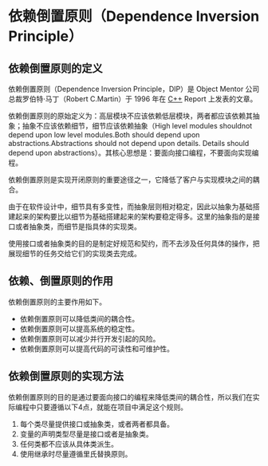 # 依赖倒置原则（Dependence Inversion Principle）

## 依赖倒置原则的定义

依赖倒置原则（Dependence Inversion Principle，DIP）是 Object Mentor 公司总裁罗伯特·马丁（Robert C.Martin）于 1996 年在 [C++](http://c.biancheng.net/cplus/) Report 上发表的文章。

依赖倒置原则的原始定义为：高层模块不应该依赖低层模块，两者都应该依赖其抽象；抽象不应该依赖细节，细节应该依赖抽象（High level modules shouldnot depend upon low level modules.Both should depend upon abstractions.Abstractions should not depend upon details. Details should depend upon abstractions）。其核心思想是：要面向接口编程，不要面向实现编程。

依赖倒置原则是实现开闭原则的重要途径之一，它降低了客户与实现模块之间的耦合。

由于在软件设计中，细节具有多变性，而抽象层则相对稳定，因此以抽象为基础搭建起来的架构要比以细节为基础搭建起来的架构要稳定得多。这里的抽象指的是接口或者抽象类，而细节是指具体的实现类。

使用接口或者抽象类的目的是制定好规范和契约，而不去涉及任何具体的操作，把展现细节的任务交给它们的实现类去完成。

## 依赖、倒置原则的作用

依赖倒置原则的主要作用如下。

- 依赖倒置原则可以降低类间的耦合性。
- 依赖倒置原则可以提高系统的稳定性。
- 依赖倒置原则可以减少并行开发引起的风险。
- 依赖倒置原则可以提高代码的可读性和可维护性。

## 依赖倒置原则的实现方法

依赖倒置原则的目的是通过要面向接口的编程来降低类间的耦合性，所以我们在实际编程中只要遵循以下4点，就能在项目中满足这个规则。

1. 每个类尽量提供接口或抽象类，或者两者都具备。
2. 变量的声明类型尽量是接口或者是抽象类。
3. 任何类都不应该从具体类派生。
4. 使用继承时尽量遵循里氏替换原则。